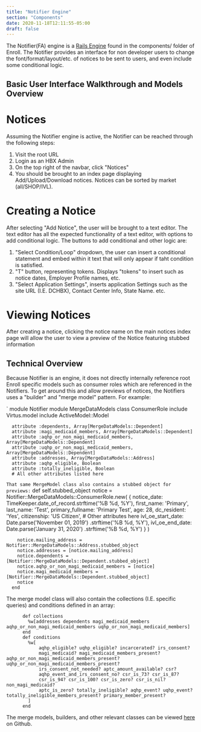 ```yaml
---
title: "Notifier Engine"
section: "Components"
date: 2020-11-18T12:11:55-05:00
draft: false
---
```


The Notifier(FA) engine is a [Rails Engine](https://guides.rubyonrails.org/engines.html) found in the components/ folder of Enroll. The Notifier provides an interface for non developer users to change the font/format/layout/etc. of notices to be sent to users, and even include some conditional logic.

## Basic User Interface Walkthrough and Models Overview

# Notices

Assuming the Notifier engine is active, the Notifier can be reached through the following steps:

1. Visit the root URL
2. Login as an HBX Admin
3. On the top right of the navbar, click "Notices"
4. You should be brought to an index page displaying Add/Upload/Download notices. Notices can be sorted by market (all/SHOP/IVL).

# Creating a Notice

After selecting "Add Notice", the user will be brought to a text editor. The text editor has all the expected functionality of a text editor, with options to add conditional logic. The buttons to add conditional and other logic are:

1. "Select Condition/Loop" dropdown, the user can insert a conditional statement and embed within it text that will only appear if taht condition is satisfied. 
2. "T" button, representing tokens. Displays "tokens" to insert such as notice dates, Employer Profile names, etc.
3. "Select Application Settings", inserts application Settings such as the site URL (I.E. DCHBX), Contact Center Info, State Name. etc.

# Viewing Notices

After creating a notice, clicking the notice name on the main notices index page will allow the user to view a preview of the Notice featuring stubbed information

## Technical Overview

Because Notifier is an engine, it does not directly internally reference root Enroll specific models such as consumer roles which are referenced in the Notifiers. To get around this and allow previews of notices, the Notifiers uses a "builder" and "merge model" pattern. For example:

`
module Notifier
  module MergeDataModels
    class ConsumerRole
      include Virtus.model
      include ActiveModel::Model


      attribute :dependents, Array[MergeDataModels::Dependent]
      attribute :magi_medicaid_members, Array[MergeDataModels::Dependent]
      attribute :aqhp_or_non_magi_medicaid_members, Array[MergeDataModels::Dependent]
      attribute :uqhp_or_non_magi_medicaid_members, Array[MergeDataModels::Dependent]
      attribute :addresses, Array[MergeDataModels::Address]
      attribute :aqhp_eligible, Boolean
      attribute :totally_ineligible, Boolean
      # All other attributes listed here
 `
 That same MergeModel class also contains a stubbed object for previews:
 `
      def self.stubbed_object
        notice = Notifier::MergeDataModels::ConsumerRole.new(
          {
            notice_date: TimeKeeper.date_of_record.strftime('%B %d, %Y'),
            first_name: 'Primary',
            last_name: 'Test',
            primary_fullname: 'Primary Test',
            age: 28,
            dc_resident: 'Yes',
            citizenship: 'US Citizen',
            # Other attributes here
            ivl_oe_start_date: Date.parse('November 01, 2019')
                                   .strftime('%B %d, %Y'),
            ivl_oe_end_date: Date.parse('January 31, 2020')
                                 .strftime('%B %d, %Y')
          }
        )

        notice.mailing_address = Notifier::MergeDataModels::Address.stubbed_object
        notice.addresses = [notice.mailing_address]
        notice.dependents = [Notifier::MergeDataModels::Dependent.stubbed_object]
        notice.aqhp_or_non_magi_medicaid_members = [notice]
        notice.magi_medicaid_members = [Notifier::MergeDataModels::Dependent.stubbed_object]
        notice
      end
The merge model class will also contain the collections (I.E. specific queries) and conditions defined in an array:

```
      def collections
        %w[addresses dependents magi_medicaid_members aqhp_or_non_magi_medicaid_members uqhp_or_non_magi_medicaid_members]
      end
      def conditions
        %w[
            aqhp_eligible? uqhp_eligible? incarcerated? irs_consent?
            magi_medicaid? magi_medicaid_members_present? aqhp_or_non_magi_medicaid_members_present? uqhp_or_non_magi_medicaid_members_present?
            irs_consent_not_needed? aptc_amount_available? csr?
            aqhp_event_and_irs_consent_no? csr_is_73? csr_is_87?
            csr_is_94? csr_is_100? csr_is_zero? csr_is_nil? non_magi_medicaid?
            aptc_is_zero? totally_ineligible? aqhp_event? uqhp_event? totally_ineligible_members_present? primary_member_present?
        ]
      end
```
The merge models, builders, and other relevant classes can be viewed [here](https://github.com/dchbx/enroll/tree/master/components/notifier/app/models/notifier) on Github.